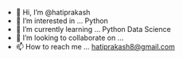 - 👋 Hi, I’m @hatiprakash
- 👀 I’m interested in ... Python
- 🌱 I’m currently learning ... Python Data Science
- 💞️ I’m looking to collaborate on ...
- 📫 How to reach me ... hatiprakash8@gmail.com

<!---
hatiprakash/hatiprakash is a ✨ special ✨ repository because its `README.md` (this file) appears on your GitHub profile.
You can click the Preview link to take a look at your changes.
--->
